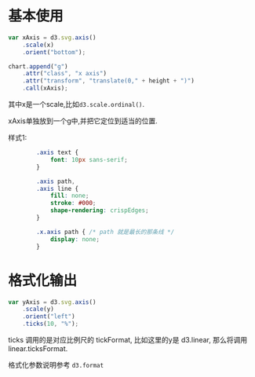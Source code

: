 # 基本使用

```js
var xAxis = d3.svg.axis()
    .scale(x)
    .orient("bottom");

chart.append("g")
    .attr("class", "x axis")
    .attr("transform", "translate(0," + height + ")")
    .call(xAxis);
```

其中x是一个scale,比如`d3.scale.ordinal()`.

xAxis单独放到一个g中,并把它定位到适当的位置.

样式1:

```css
		.axis text {
			font: 10px sans-serif;
		}

		.axis path,
		.axis line {
			fill: none;
			stroke: #000;
			shape-rendering: crispEdges;
		}

		.x.axis path { /* path 就是最长的那条线 */
			display: none;
		}
```

# 格式化输出

```js
var yAxis = d3.svg.axis()
    .scale(y)
    .orient("left")
    .ticks(10, "%");
```

ticks 调用的是对应比例尺的 tickFormat, 比如这里的y是 d3.linear, 那么将调用 linear.ticksFormat.

格式化参数说明参考 `d3.format`